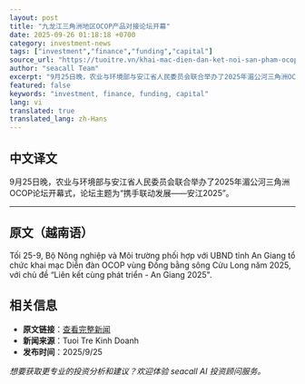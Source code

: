 ```yaml
---
layout: post
title: "九龙江三角洲地区OCOP产品对接论坛开幕"
date: 2025-09-26 01:18:18 +0700
category: investment-news
tags: ["investment","finance","funding","capital"]
source_url: "https://tuoitre.vn/khai-mac-dien-dan-ket-noi-san-pham-ocop-vung-dong-bang-song-cuu-long-20250925212914451.htm"
author: "seacall Team"
excerpt: "9月25日晚，农业与环境部与安江省人民委员会联合举办了2025年湄公河三角洲OCOP论坛开幕式，论坛主题为“携手联动发展——安江2025”。..."
featured: false
keywords: "investment, finance, funding, capital"
lang: vi
translated: true
translated_lang: zh-Hans
---
```


## 中文译文

9月25日晚，农业与环境部与安江省人民委员会联合举办了2025年湄公河三角洲OCOP论坛开幕式，论坛主题为“携手联动发展——安江2025”。

---

## 原文（越南语）

Tối 25-9, Bộ Nông nghiệp và Môi trường phối hợp với UBND tỉnh An Giang tổ chức khai mạc Diễn đàn OCOP vùng Đồng bằng sông Cửu Long năm 2025, với chủ đề “Liên kết cùng phát triển - An Giang 2025".

## 相关信息

- **原文链接**：[查看完整新闻](https://tuoitre.vn/khai-mac-dien-dan-ket-noi-san-pham-ocop-vung-dong-bang-song-cuu-long-20250925212914451.htm)
- **新闻来源**：Tuoi Tre Kinh Doanh
- **发布时间**：2025/9/25

*想要获取更专业的投资分析和建议？欢迎体验 seacall AI 投资顾问服务。*
